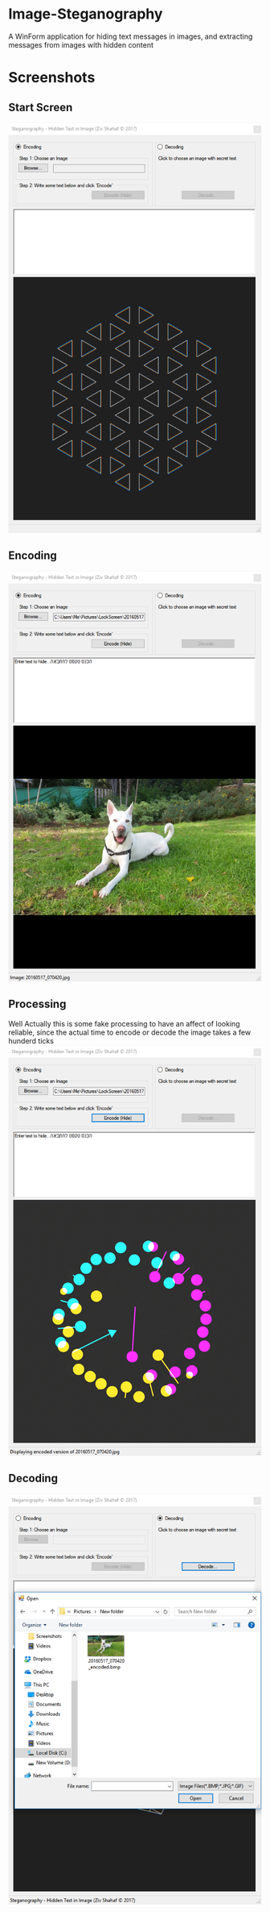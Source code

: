 # Image-Steganography
A WinForm application for hiding text messages in images, and extracting messages from images with hidden content

# Screenshots

## Start Screen
![Alt text](/Screenshots/Idle.PNG?raw=true "Startup")

## Encoding
![Alt text](/Screenshots/Encoding.PNG?raw=true "Encoding")

## Processing
Well Actually this is some fake processing to have an affect of looking reliable, since the actual time to encode or decode the image takes a few hunderd ticks ![Alt text](/Screenshots/Processing.PNG?raw=true "Processing")

## Decoding
![Alt text](/Screenshots/Decoding.PNG?raw=true "Decoding")
